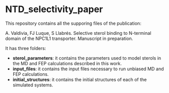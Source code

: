 # NTD_selectivity_paper

This repository contains all the supporing files of the publication:

A. Valdivia, FJ Luque, S Llabrés. Selective sterol binding to N-terminal domain of the NPC1L1 transporter. Manuscript in preparation. 

It has three folders:
- **sterol_parameters**: it contains the parameters used to model sterols in the MD and FEP calculations described in this work.
- **input_files**: it contains the input files necessary to run unbiased MD and FEP calculations.
- **initial_structures**: it contains the initial structures of each of the simulated systems. 

